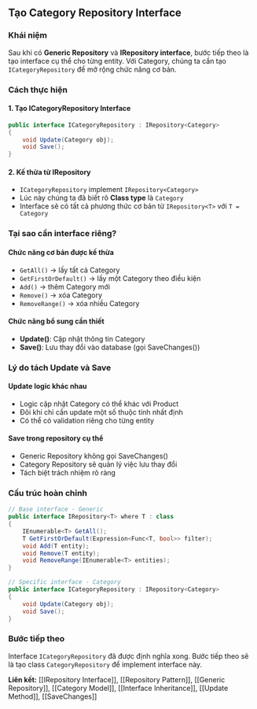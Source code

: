 ## Tạo Category Repository Interface

### Khái niệm

Sau khi có **Generic Repository** và **IRepository interface**, bước tiếp theo là tạo interface cụ thể cho từng entity. Với Category, chúng ta cần tạo `ICategoryRepository` để mở rộng chức năng cơ bản.

### Cách thực hiện

#### 1. Tạo ICategoryRepository Interface

```csharp
public interface ICategoryRepository : IRepository<Category>
{
    void Update(Category obj);
    void Save();
}
```


#### 2. Kế thừa từ IRepository

- `ICategoryRepository` implement `IRepository<Category>`
- Lúc này chúng ta đã biết rõ **Class type** là `Category`
- Interface sẽ có tất cả phương thức cơ bản từ `IRepository<T>` với `T = Category`


### Tại sao cần interface riêng?

#### Chức năng cơ bản được kế thừa

- `GetAll()` → lấy tất cả Category
- `GetFirstOrDefault()` → lấy một Category theo điều kiện
- `Add()` → thêm Category mới
- `Remove()` → xóa Category
- `RemoveRange()` → xóa nhiều Category


#### Chức năng bổ sung cần thiết

- **Update()**: Cập nhật thông tin Category
- **Save()**: Lưu thay đổi vào database (gọi SaveChanges())


### Lý do tách Update và Save

#### Update logic khác nhau

- Logic cập nhật Category có thể khác với Product
- Đôi khi chỉ cần update một số thuộc tính nhất định
- Có thể có validation riêng cho từng entity


#### Save trong repository cụ thể

- Generic Repository không gọi SaveChanges()
- Category Repository sẽ quản lý việc lưu thay đổi
- Tách biệt trách nhiệm rõ ràng


### Cấu trúc hoàn chỉnh

```csharp
// Base interface - Generic
public interface IRepository<T> where T : class
{
    IEnumerable<T> GetAll();
    T GetFirstOrDefault(Expression<Func<T, bool>> filter);
    void Add(T entity);
    void Remove(T entity);
    void RemoveRange(IEnumerable<T> entities);
}

// Specific interface - Category
public interface ICategoryRepository : IRepository<Category>
{
    void Update(Category obj);
    void Save();
}
```


### Bước tiếp theo

Interface `ICategoryRepository` đã được định nghĩa xong. Bước tiếp theo sẽ là tạo class `CategoryRepository` để implement interface này.

**Liên kết:** [[IRepository Interface]], [[Repository Pattern]], [[Generic Repository]], [[Category Model]], [[Interface Inheritance]], [[Update Method]], [[SaveChanges]]

